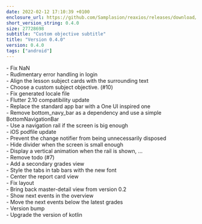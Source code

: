 ```yaml
---
date: 2022-02-12 17:10:39 +0100
enclosure_url: https://github.com/Samplasion/reaxios/releases/download/v0.4.0/Registro-0.4.0+1644682239-release.apk
short_version_string: 0.4.0
size: 27728698
subtitle: "Custom objective subtitle"
title: "Version 0.4.0"
version: 0.4.0
tags: ["android"]
---
```


\- Fix NaN  
\- Rudimentary error handling in login  
\- Align the lesson subject cards with the surrounding text  
\- Choose a custom subject objective. (#10)  
\- Fix generated locale file  
\- Flutter 2.10 compatibility update  
\- Replace the standard app bar with a One UI inspired one  
\- Remove bottom_navy_bar as a dependency and use a simple BottomNavigationBar  
\- Use a navigation rail if the screen is big enough  
\- iOS podfile update  
\- Prevent the change notifier from being unnecessarily disposed  
\- Hide divider when the screen is small enough  
\- Display a vertical animation when the rail is shown, ...  
\- Remove todo (#7)  
\- Add a secondary grades view  
\- Style the tabs in tab bars with the new font  
\- Center the report card view  
\- Fix layout  
\- Bring back master-detail view from version 0.2  
\- Show next events in the overview  
\- Move the next events below the latest grades  
\- Version bump  
\- Upgrade the version of kotlin  
